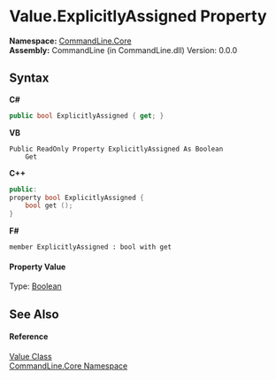 # Value.ExplicitlyAssigned Property 
 

**Namespace:**&nbsp;<a href="N_CommandLine_Core">CommandLine.Core</a><br />**Assembly:**&nbsp;CommandLine (in CommandLine.dll) Version: 0.0.0

## Syntax

**C#**<br />
``` C#
public bool ExplicitlyAssigned { get; }
```

**VB**<br />
``` VB
Public ReadOnly Property ExplicitlyAssigned As Boolean
	Get
```

**C++**<br />
``` C++
public:
property bool ExplicitlyAssigned {
	bool get ();
}
```

**F#**<br />
``` F#
member ExplicitlyAssigned : bool with get

```


#### Property Value
Type: <a href="https://docs.microsoft.com/dotnet/api/system.boolean" target="_blank">Boolean</a>

## See Also


#### Reference
<a href="T_CommandLine_Core_Value">Value Class</a><br /><a href="N_CommandLine_Core">CommandLine.Core Namespace</a><br />